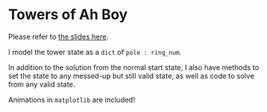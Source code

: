 # Towers of Ah Boy

Please refer to [the slides here](https://docs.google.com/presentation/d/162nbHoVRuvY8ZqZRjQ0GRr34KaZTLiqvvMGdjUFmGNA/edit?usp=sharing).

I model the tower state as a `dict` of `pole : ring_num`.

In addition to the solution from the normal start state, I also have methods to set the state to any messed-up but still valid state, as well as code to solve from any valid state.

Animations in `matplotlib` are included!
